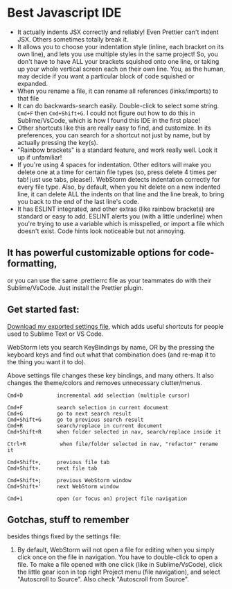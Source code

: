 # Best Javascript IDE

* It actually indents JSX correctly and reliably! Even Prettier can't indent JSX. Others sometimes totally break it.  
* It allows you to choose your indentation style \(inline, each bracket on its own line\), and lets you use multiple styles in the same project! So, you don't have to have ALL your brackets squished onto one line, or taking up your whole vertical screen each on their own line. You, as the human, may decide if you want a particular block of code squished or expanded.  
* When you rename a file, it can rename all references \(links/imports\) to that file  
* It can do backwards-search easily. Double-click to select some string. `Cmd+F` then `Cmd+Shift+G`. I could not figure out how to do this in Sublime/VsCode, which is how I found this IDE in the first place! 
* Other shortcuts like this are really easy to find, and customize. In its preferences, you can search for a shortcut not just by name, but by actually pressing the key\(s\).
* "Rainbow brackets" is a standard feature, and work really well. Look it up if unfamiliar!
* If you're using 4 spaces for indentation. Other editors will make you delete one at a time for certain file types \(so, press delete 4 times per tab! just use tabs, please!\). WebStorm detects indentation correctly for every file type. Also, by default, when you hit delete on a new indented line, it can delete ALL the indents on that line and the line break, to bring you back to the end of the last line's code.  
* It has ESLINT integrated, and other extras \(like rainbow brackets\) are standard or easy to add. ESLINT alerts you \(with a little underline\) when you're trying to use a variable which is misspelled, or import a file which doesn't exist. Code hints look noticeable but not annoying.  

## It has powerful customizable options for code-formatting,

or you can use the same .prettierrc file as your teammates do with their Sublime/VsCode. Just install the Prettier plugin.

## Get started fast:

[Download my exported settings file](https://github.com/paulshorey/notes/raw/master/files/linked/WebStormSettings.zip), which adds useful shortcuts for people used to Sublime Text or VS Code.

WebStorm lets you search KeyBindings by name, OR by the pressing the keyboard keys and find out what that combination does \(and re-map it to the thing you want it to do\).

Above settings file changes these key bindings, and many others. It also changes the theme/colors and removes unnecessary clutter/menus.

```text
Cmd+D           incremental add selection (multiple cursor)  

Cmd+F           search selection in current document  
Cmd+G           go to next search result  
Cmd+Shift+G     go to previous search result  
Cmd+R           search/replace in current document  
Cmd+Shift+R     when folder selected in nav, search/replace inside it  

Ctrl+R           when file/folder selected in nav, "refactor" rename it  

Cmd+Shift+,     previous file tab  
Cmd+Shift+.     next file tab  

Cmd+Shift+;     previous WebStorm window  
Cmd+Shift+'     next WebStorm window  

Cmd+1           open (or focus on) project file navigation
```

## Gotchas, stuff to remember

besides things fixed by the settings file:

1. By default, WebStorm will not open a file for editing when you simply click once on the file in navigation. You have to double-click to open a file. To make a file opened with one click \(like in Sublime/VsCode\), click the little gear icon in top right Project menu \(file navigation\), and select "Autoscroll to Source". Also check "Autoscroll from Source".  

